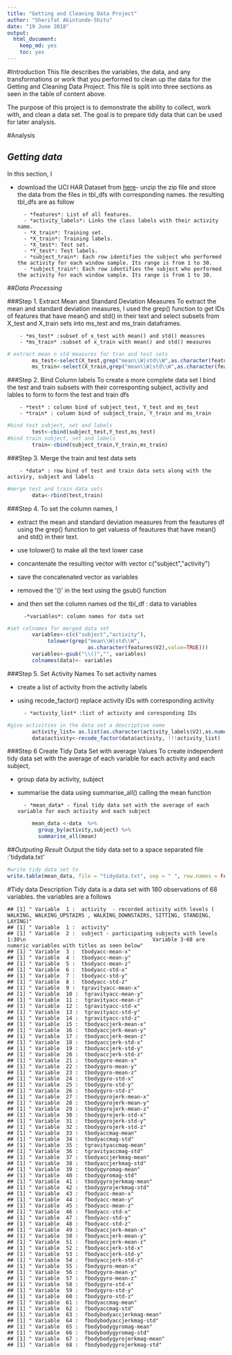 ```yaml
---
title: "Getting and Cleaning Data Project"
author: "Sherifat Akintunde-Shitu"
date: "19 June 2018"
output: 
  html_document:
    keep_md: yes
    toc: yes
---
```

#Introduction
This file describes the variables, the data, and any transformations or work that you performed to clean up the data for the Getting and Cleaning Data Project. This file is split into three sections as seen in the table of content above. 

The purpose of this project is to demonstrate the ability to collect, work with, and clean a data set. The goal is to prepare tidy data that can be used for later analysis.
 

#Analysis
## *Getting data*
In this section, I 
- download the UCI HAR Dataset from [here](https://d396qusza40orc.cloudfront.net/getdata%2Fprojectfiles%2FUCI%20HAR%20Dataset.zip)- unzip the zip file and store the data from the files in tbl_dfs with corresponding names. the resulting tbl_dfs are as follow

        - *features*: List of all features.
        - *activity_labels*: Links the class labels with their activity name.
        - *X_train*: Training set.
        - *X_train*: Training labels.
        - *X_test*: Test set.
        - *Y_test*: Test labels.
        - *subject_train*: Each row identifies the subject who performed the activity for each window sample. Its range is from 1 to 30. 
        - *subject_train*: Each row identifies the subject who performed the activity for each window sample. Its range is from 1 to 30. 



##*Data Processing*

###Step 1. Extract Mean and Standard Deviation Measures
To extract the mean and standard deviation measures, I used the grep() function to get IDs of features that have mean() and std() in their text and select subsets from X_test and X_train sets into ms_test and ms_train dataframes.

        - *ms_test* :subset of x_test with mean() and std() measures
        - *ms_train* :subset of x_train with mean() and std() measures

```r
# extract mean n std measures for tran and test sets
        ms_test<-select(X_test,grep("mean\\W|std\\W",as.character(features$V2)))
        ms_train<-select(X_train,grep("mean\\W|std\\W",as.character(features$V2)))
```
        
###Step 2. Bind Column labels
To create a more complete data set I bind the test and train subsets with their corresponting subject, activity and lables to form to form the test and train dfs

        - *test* : column bind of subject_test, Y_test and ms_test
        - *train* : column bind of subject_train, Y_train and ms_train

```r
#bind test subject, set and labels
        test<-cbind(subject_test,Y_test,ms_test)
#bind train subject, set and labels
        train<-cbind(subject_train,Y_train,ms_train)
```

###Step 3. Merge the train and test data sets

        - *data* : row bind of test and train data sets along with the activiry, subject and labels


```r
#merge test and train data sets
        data<-rbind(test,train)
```
###Step 4. To set the column names, I 
- extract the mean and standard deviation measures from the feautures df using the grep() function to get valuess of feautures that have mean() and std() in their text.
- use tolower() to make all the text lower case
- concantenate the resulting vector with vector c("subject","activity")
- save the concatenated vector as variables
- removed the '()' in the text using the gsub() function
- and then set the column names od the tbl_df : data to variables
        
        -*variables*: column names for data set

```r
#set colnames for merged data set
        variables<-c(c("subject","activity"),
             tolower(grep("mean\\W|std\\W",
                          as.character(features$V2),value=TRUE)))
        variables<-gsub("\\()","", variables)
        colnames(data)<- variables
```

###Step 5. Set Activity Names
To set activity names
- create a list of activity from the activity labels 
- using recode_factor() replace activity IDs with corresponding activity

        - *activity_list* :list of activity and coresponding IDs
        

```r
#give activities in the data set a descriptive name
        activity_list= as.list(as.character(activity_labels$V2),as.numeric(activity_labels$V1))
        data$activity<-recode_factor(data$activity, !!!activity_list)
```

###Step 6 Create Tidy Data Set with average Values
To create independent tidy data set with the average of each variable for each activity and each subject, 
- group data by activity, subject
- summarise the data using summarise_all() calling the mean function

        - *mean_data* - final tidy data set with the average of each variable for each activity and each subject

```r
        mean_data <-data  %>%
          group_by(activity,subject) %>%
          summarise_all(mean)
```

##*Outputing Result*
Output the tidy data set to a space separated file :'tidydata.txt'

```r
#write tidy data set to 
write.table(mean_data, file = "tidydata.txt", sep = " ", row.names = FALSE)
```
#Tidy data Description
Tidy data is a data set with 180 observations of 68 variables. the variables are a follows


```
## [1] " Variable  1 :  activity  - recorded activity with levels ( WALKING, WALKING_UPSTAIRS , WALKING_DOWNSTAIRS, SITTING, STANDING, LAYING)"
## [1] " Variable  1 :  activity"
## [1] " Variable  2 :  subject - participating subjects with levels 1:30\n                                         Variable 3-68 are numeric variables with titles as seen below"
## [1] " Variable  3 :  tbodyacc-mean-x"
## [1] " Variable  4 :  tbodyacc-mean-y"
## [1] " Variable  5 :  tbodyacc-mean-z"
## [1] " Variable  6 :  tbodyacc-std-x"
## [1] " Variable  7 :  tbodyacc-std-y"
## [1] " Variable  8 :  tbodyacc-std-z"
## [1] " Variable  9 :  tgravityacc-mean-x"
## [1] " Variable  10 :  tgravityacc-mean-y"
## [1] " Variable  11 :  tgravityacc-mean-z"
## [1] " Variable  12 :  tgravityacc-std-x"
## [1] " Variable  13 :  tgravityacc-std-y"
## [1] " Variable  14 :  tgravityacc-std-z"
## [1] " Variable  15 :  tbodyaccjerk-mean-x"
## [1] " Variable  16 :  tbodyaccjerk-mean-y"
## [1] " Variable  17 :  tbodyaccjerk-mean-z"
## [1] " Variable  18 :  tbodyaccjerk-std-x"
## [1] " Variable  19 :  tbodyaccjerk-std-y"
## [1] " Variable  20 :  tbodyaccjerk-std-z"
## [1] " Variable  21 :  tbodygyro-mean-x"
## [1] " Variable  22 :  tbodygyro-mean-y"
## [1] " Variable  23 :  tbodygyro-mean-z"
## [1] " Variable  24 :  tbodygyro-std-x"
## [1] " Variable  25 :  tbodygyro-std-y"
## [1] " Variable  26 :  tbodygyro-std-z"
## [1] " Variable  27 :  tbodygyrojerk-mean-x"
## [1] " Variable  28 :  tbodygyrojerk-mean-y"
## [1] " Variable  29 :  tbodygyrojerk-mean-z"
## [1] " Variable  30 :  tbodygyrojerk-std-x"
## [1] " Variable  31 :  tbodygyrojerk-std-y"
## [1] " Variable  32 :  tbodygyrojerk-std-z"
## [1] " Variable  33 :  tbodyaccmag-mean"
## [1] " Variable  34 :  tbodyaccmag-std"
## [1] " Variable  35 :  tgravityaccmag-mean"
## [1] " Variable  36 :  tgravityaccmag-std"
## [1] " Variable  37 :  tbodyaccjerkmag-mean"
## [1] " Variable  38 :  tbodyaccjerkmag-std"
## [1] " Variable  39 :  tbodygyromag-mean"
## [1] " Variable  40 :  tbodygyromag-std"
## [1] " Variable  41 :  tbodygyrojerkmag-mean"
## [1] " Variable  42 :  tbodygyrojerkmag-std"
## [1] " Variable  43 :  fbodyacc-mean-x"
## [1] " Variable  44 :  fbodyacc-mean-y"
## [1] " Variable  45 :  fbodyacc-mean-z"
## [1] " Variable  46 :  fbodyacc-std-x"
## [1] " Variable  47 :  fbodyacc-std-y"
## [1] " Variable  48 :  fbodyacc-std-z"
## [1] " Variable  49 :  fbodyaccjerk-mean-x"
## [1] " Variable  50 :  fbodyaccjerk-mean-y"
## [1] " Variable  51 :  fbodyaccjerk-mean-z"
## [1] " Variable  52 :  fbodyaccjerk-std-x"
## [1] " Variable  53 :  fbodyaccjerk-std-y"
## [1] " Variable  54 :  fbodyaccjerk-std-z"
## [1] " Variable  55 :  fbodygyro-mean-x"
## [1] " Variable  56 :  fbodygyro-mean-y"
## [1] " Variable  57 :  fbodygyro-mean-z"
## [1] " Variable  58 :  fbodygyro-std-x"
## [1] " Variable  59 :  fbodygyro-std-y"
## [1] " Variable  60 :  fbodygyro-std-z"
## [1] " Variable  61 :  fbodyaccmag-mean"
## [1] " Variable  62 :  fbodyaccmag-std"
## [1] " Variable  63 :  fbodybodyaccjerkmag-mean"
## [1] " Variable  64 :  fbodybodyaccjerkmag-std"
## [1] " Variable  65 :  fbodybodygyromag-mean"
## [1] " Variable  66 :  fbodybodygyromag-std"
## [1] " Variable  67 :  fbodybodygyrojerkmag-mean"
## [1] " Variable  68 :  fbodybodygyrojerkmag-std"
```
